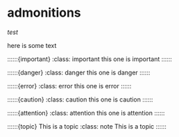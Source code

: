 # admonitions

_test_

here is some text

::::::{important}
:class: important
this one is important
::::::

::::::{danger}
:class: danger
this one is danger
::::::

::::::{error}
:class: error
this one is error
::::::

::::::{caution}
:class: caution
this one is caution
::::::

::::::{attention}
:class: attention
this one is attention
::::::

::::::{topic} This is a topic
:class: note
This is a topic
::::::